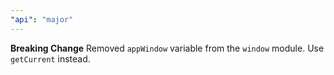 ```yaml
---
"api": "major"
---
```


**Breaking Change** Removed `appWindow` variable from the `window` module. Use `getCurrent` instead.

